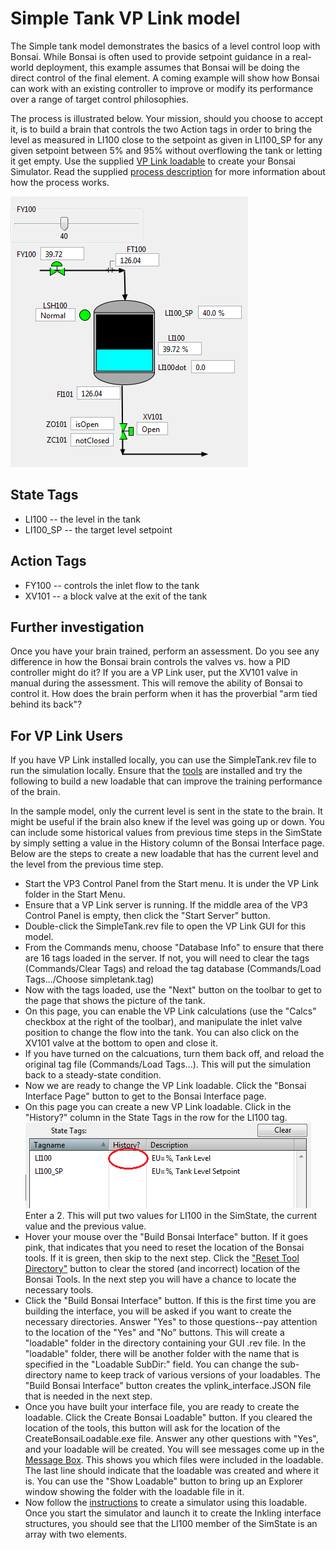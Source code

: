 # Simple Tank VP Link model

The Simple tank model demonstrates the basics of a level control loop with Bonsai.  While Bonsai is often used to provide
setpoint guidance in a real-world deployment, this example assumes that Bonsai will be doing the direct control of the
final element.  A coming example will show how Bonsai can work with an existing controller to improve or modify its
performance over a range of target control philosophies.

The process is illustrated below.  Your mission, should you choose to accept it, is to build a brain
that controls the two Action tags in order to bring the level as measured in LI100 close to the setpoint as given in LI100_SP for
any given setpoint between 5% and 95% without overflowing the tank or letting it get empty.
Use the supplied [VP Link loadable](simpletank_sim.zip) to create your Bonsai Simulator.
Read the supplied [process description](SimpleTankExplanation.pdf) for more information about how the process works.

![](simpletank.png)

## State Tags
* LI100 -- the level in the tank
* LI100_SP -- the target level setpoint

## Action Tags
* FY100 -- controls the inlet flow to the tank
* XV101 -- a block valve at the exit of the tank

## Further investigation

Once you have your brain trained, perform an assessment.  Do you see any difference in how the Bonsai brain controls the valves
vs. how a PID controller might do it?  If you are a VP Link user, put the XV101 valve in manual during the assessment.  This
will remove the ability of Bonsai to control it.  How does the brain perform when it has the proverbial "arm tied behind its back"?

## For VP Link Users

If you have VP Link installed locally, you can use the SimpleTank.rev file to run the simulation locally.
Ensure that the [tools](../tools/README.md) are installed and try the following to build a new loadable that can improve
the training performance of the brain.

In the sample model, only the current level is sent in the state to the brain.  It might be useful if the brain also
knew if the level was going up or down.  You can include some historical values from previous time steps in the SimState
by simply setting a value in the History column of the Bonsai Interface page.  Below are the steps to create a new loadable
that has the current level and the level from the previous time step.

* Start the VP3 Control Panel from the Start menu.  It is under the VP Link folder in the Start Menu.
* Ensure that a VP Link server is running.  If the middle area of the VP3 Control Panel is empty, then click the "Start Server" button.
* Double-click the SimpleTank.rev file to open the VP Link GUI for this model.
* From the Commands menu, choose "Database Info" to ensure that there are 16 tags loaded in the server.  If not, you will need to clear the tags (Commands/Clear Tags)
and reload the tag database (Commands/Load Tags.../Choose simpletank.tag)
* Now with the tags loaded, use the "Next" button on the toolbar to get to the page that shows the picture of the tank.
* On this page, you can enable the VP Link calculations (use the "Calcs" checkbox at the right of the toolbar), and manipulate the inlet valve position to change
the flow into the tank.  You can also click on the XV101 valve at the bottom to open and close it.
* If you have turned on the calcuations, turn them back off, and reload the original tag file (Commands/Load Tags...).  This will put the simulation back to a steady-state condition.
* Now we are ready to change the VP Link loadable.  Click the "Bonsai Interface Page" button to get to the Bonsai Interface page.
* On this page you can create a new VP Link loadable.  Click in the "History?" column in the State Tags in the row for the LI100 tag.  ![](HistoryForLI100.png)
Enter a 2. This will put two values for LI100 in the SimState, the current value and the previous value.
* Hover your mouse over the "Build Bonsai Interface" button. If it goes pink, that indicates that you need to reset the location of the Bonsai tools. If it is green, then skip to the next step.  Click the
["Reset Tool Directory"](ResetToolDirectory.png) button to clear the stored (and incorrect) location of the Bonsai Tools. In the next step you will have a chance to locate the necessary tools.
* Click the "Build Bonsai Interface" button.  If this is the first time you are building the interface, you will be asked if you want to create the necessary directories.
Answer "Yes" to those questions--pay attention to the
location of the "Yes" and "No" buttons.  This will create a "loadable" folder in the directory containing your GUI .rev file.  In the "loadable" folder, there will be another folder
with the name that is specified in the "Loadable SubDir:" field.  You can change the sub-directory name to keep track of various versions of your loadables.
The "Build Bonsai Interface" button creates the vplink_interface.JSON file that is needed in the next step.
* Once you have built your interface file, you are ready to create the loadable.  Click the Create Bonsai Loadable" button.  If you cleared the location of the tools, this button will ask for the location of the
CreateBonsaiLoadable.exe file.  Answer any other questions with "Yes", and your loadable will be created.  You will see messages come up in the [Message Box](MessageBoxLoadableCreated.png). This shows you which files were included in the loadable.
The last line should indicate that the loadable was created and where it is.  You can use the "Show Loadable" button to bring up an Explorer window showing the folder with the loadable file in it.
* Now follow the [instructions](../README.md#usage-adding-a-vp-link-simulator-to-your-workspace) to create a simulator using this loadable. Once you start the simulator and launch it to create the Inkling interface structures,
you should see that the LI100 member of the SimState is an array with two elements.
